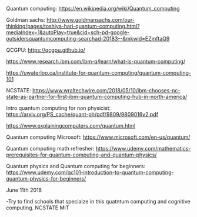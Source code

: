 
Quantum computing: https://en.wikipedia.org/wiki/Quantum_computing

Goldman sachs: http://www.goldmansachs.com/our-thinking/pages/toshiya-hari-quantum-computing.html?mediaIndex=1&autoPlay=true&cid=sch-pd-google-outsidersquantumcomputing-searchad-20183--&mkwid=EZmftaQ9

QCGPU: https://qcgpu.github.io/

https://www.research.ibm.com/ibm-q/learn/what-is-quantum-computing/

https://uwaterloo.ca/institute-for-quantum-computing/quantum-computing-101

NCSTATE: https://www.wraltechwire.com/2018/05/10/ibm-chooses-nc-state-as-partner-for-first-ibm-quantum-computing-hub-in-north-america/

Intro quantum computing for non physicist: https://arxiv.org/PS_cache/quant-ph/pdf/9809/9809016v2.pdf

https://www.explainingcomputers.com/quantum.html

Quantum computing Microsoft: https://www.microsoft.com/en-us/quantum/

Quantum computing math refresher: https://www.udemy.com/mathematics-prerequisites-for-quantum-computing-and-quantum-physics/

Quantum physics and Quantum computing for beginners: https://www.udemy.com/qc101-introduction-to-quantum-computing-quantum-physics-for-beginners/

June 11th 2018

-Try to find schools that specialze in this quatntum computing and cognitive computing.
NCSTATE
MIT
 
